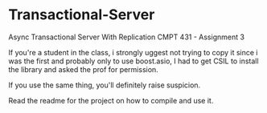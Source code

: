 # Transactional-Server
Async Transactional Server With Replication
CMPT 431 - Assignment 3

If you're a student in the class, i strongly uggest not trying to copy it since i was the first and probably only to use boost.asio, I had to get CSIL to install the library and asked the prof for permission.

If you use the same thing, you'll definitely raise suspicion.

Read the readme for the project on how to compile and use it.
